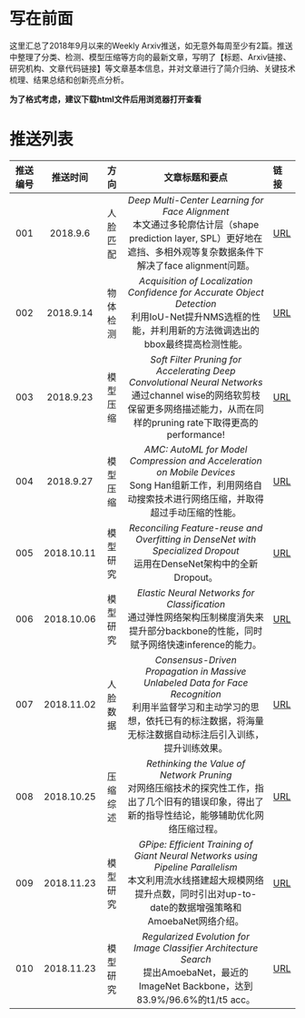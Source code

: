 # 写在前面

这里汇总了2018年9月以来的Weekly Arxiv推送，如无意外每周至少有2篇。推送中整理了分类、检测、模型压缩等方向的最新文章，写明了【标题、Arxiv链接、研究机构、文章代码链接】等文章基本信息，并对文章进行了简介归纳、关键技术梳理、结果总结和创新亮点分析。

__为了格式考虑，建议下载html文件后用浏览器打开查看__

# 推送列表

|推送编号|  推送时间   |    方向   |     文章标题和要点    |     链接     |
|:-----:|:----------:|:--------:|:----------:|:-------------|
|  001  |  2018.9.6  |  人脸匹配 |  _Deep Multi-Center Learning for Face Alignment_ <br>本文通过多轮廓估计层（shape prediction layer, SPL）更好地在遮挡、多相外观等复杂数据条件下解决了face alignment问题。| [URL](https://github.com/luzhilin19951120/paperReadingMails/tree/master/2018/001) |
|  002  |  2018.9.14  | 物体检测 | _Acquisition of Localization Confidence for Accurate Object Detection_ <br>利用IoU-Net提升NMS选框的性能，并利用新的方法微调选出的bbox最终提高检测性能。| [URL](https://github.com/luzhilin19951120/paperReadingMails/tree/master/2018/002) |
|  003  |  2018.9.23  | 模型压缩 | _Soft Filter Pruning for Accelerating Deep Convolutional Neural Networks_ <br>通过channel wise的网络软剪枝保留更多网络描述能力，从而在同样的pruning rate下取得更高的performance!| [URL](https://github.com/luzhilin19951120/paperReadingMails/tree/master/2018/003) |
|  004  |  2018.9.27  | 模型压缩 | _AMC: AutoML for Model Compression and Acceleration on Mobile Devices_ <br>Song Han组新工作，利用网络自动搜索技术进行网络压缩，并取得超过手动压缩的性能。| [URL](https://github.com/luzhilin19951120/paperReadingMails/tree/master/2018/004) |
|  005  |  2018.10.11  | 模型研究 | _Reconciling Feature-reuse and Overfitting in DenseNet with Specialized Dropout_ <br>运用在DenseNet架构中的全新Dropout。| [URL](https://github.com/luzhilin19951120/paperReadingMails/tree/master/2018/005) |
|  006  |  2018.10.06  | 模型研究 | _Elastic Neural Networks for Classification_ <br>通过弹性网络架构压制梯度消失来提升部分backbone的性能，同时赋予网络快速inference的能力。| [URL](https://github.com/luzhilin19951120/paperReadingMails/tree/master/2018/006) |
|  007  |  2018.11.02  | 人脸数据 | _Consensus-Driven Propagation in Massive Unlabeled Data for Face Recognition_ <br>利用半监督学习和主动学习的思想，依托已有的标注数据，将海量无标注数据自动标注后引入训练，提升训练效果。| [URL](https://github.com/luzhilin19951120/paperReadingMails/tree/master/2018/008) |
|  008  |  2018.10.25  | 压缩综述 | _Rethinking the Value of Network Pruning_ <br>对网络压缩技术的探究性工作，指出了几个旧有的错误印象，得出了新的指导性结论，能够辅助优化网络压缩过程。| [URL](https://github.com/luzhilin19951120/paperReadingMails/tree/master/2018/008) |
|  009  |  2018.11.23  | 模型研究 | _GPipe: Efficient Training of Giant Neural Networks using Pipeline Parallelism_ <br>本文利用流水线搭建超大规模网络提升点数，同时引出对up-to-date的数据增强策略和AmoebaNet网络介绍。| [URL](https://github.com/luzhilin19951120/paperReadingMails/tree/master/2018/009) |
|  010  |  2018.11.23  | 模型研究 | _Regularized Evolution for Image Classifier Architecture Search_ <br>提出AmoebaNet，最近的ImageNet Backbone，达到83.9%/96.6%的t1/t5 acc。| [URL](https://github.com/luzhilin19951120/paperReadingMails/tree/master/2018/010) |